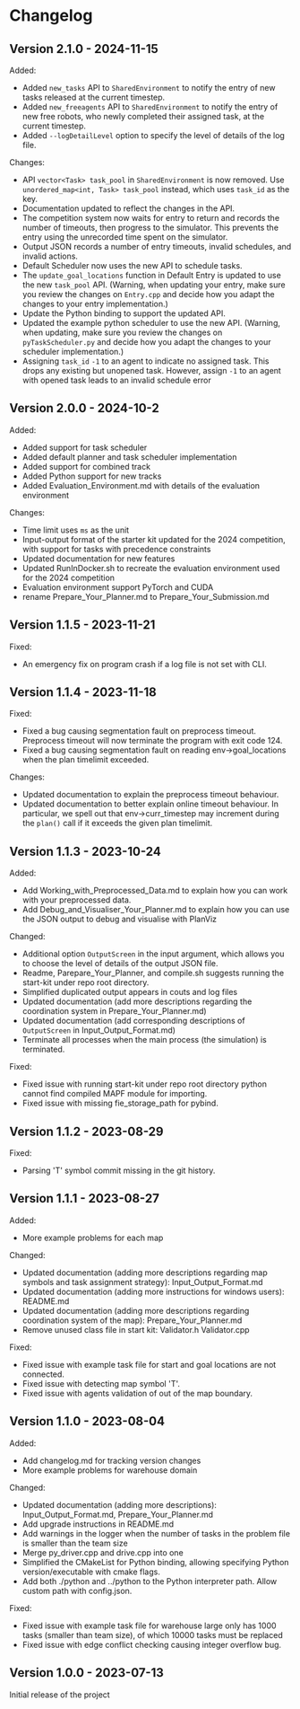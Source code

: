 # Changelog

Version 2.1.0 - 2024-11-15
----------------------------
Added:
- Added `new_tasks` API to `SharedEnvironment` to notify the entry of new tasks released at the current timestep.
- Added `new_freeagents` API to `SharedEnvironment` to notify the entry of new free robots, who newly completed their assigned task, at the current timestep.
- Added `--logDetailLevel` option to specify the level of details of the log file.

Changes:
- API `vector<Task> task_pool` in `SharedEnvironment` is now removed. Use `unordered_map<int, Task> task_pool` instead, which uses `task_id` as the key.
- Documentation updated to reflect the changes in the API.
- The competition system now waits for entry to return and records the number of timeouts, then progress to the simulator. This prevents the entry using the unrecorded time spent on the simulator.
- Output JSON records a number of entry timeouts, invalid schedules, and invalid actions.
- Default Scheduler now uses the new API to schedule tasks.
- The `update_goal_locations` function in Default Entry is updated to use the new `task_pool` API. (Warning, when updating your entry, make sure you review the changes on `Entry.cpp` and decide how you adapt the changes to your entry implementation.)
- Update the Python binding to support the updated API.
- Updated the example python scheduler to use the new API. (Warning, when updating, make sure you review the changes on `pyTaskScheduler.py` and decide how you adapt the changes to your scheduler implementation.)
- Assigning `task_id` `-1` to an agent to indicate no assigned task. This drops any existing but unopened task. However, assign `-1` to an agent with opened task leads to an invalid schedule error

Version 2.0.0 - 2024-10-2
----------------------------

Added:
- Added support for task scheduler
- Added default planner and task scheduler implementation
- Added support for combined track
- Added Python support for new tracks
- Added Evaluation_Environment.md with details of the evaluation environment

Changes:
- Time limit uses `ms` as the unit
- Input-output format of the starter kit updated for the 2024 competition, with support for tasks with precedence constraints
- Updated documentation for new features
- Updated RunInDocker.sh to recreate the evaluation environment used for the 2024 competition
- Evaluation environment support PyTorch and CUDA
- rename Prepare_Your_Planner.md to Prepare_Your_Submission.md


Version 1.1.5 - 2023-11-21
----------------------------
Fixed:
- An emergency fix on program crash if a log file is not set with CLI.

Version 1.1.4 - 2023-11-18
----------------------------
Fixed:
- Fixed a bug causing segmentation fault on preprocess timeout. Preprocess timeout will now terminate the program with exit code 124.
- Fixed a bug causing segmentation fault on reading env->goal_locations when the plan timelimit exceeded.

Changes:
- Updated documentation to explain the preprocess timeout behaviour.
- Updated documentation to better explain online timeout behaviour. In particular, we spell out that env->curr_timestep may increment during the `plan()` call if it exceeds the given plan timelimit.

Version 1.1.3 - 2023-10-24
----------------------------
Added:
- Add Working_with_Preprocessed_Data.md to explain how you can work with your preprocessed data.
- Add Debug_and_Visualiser_Your_Planner.md to explain how you can use the JSON output to debug and visualise with PlanViz
  
Changed:
- Additional option `OutputScreen` in the input argument, which allows you to choose the level of details of the output JSON file.
- Readme, Parepare_Your_Planner, and compile.sh suggests running the start-kit under repo root directory.
- Simplified duplicated output appears in couts and log files
- Updated documentation (add more descriptions regarding the coordination system in Prepare_Your_Planner.md)
- Updated documentation (add corresponding descriptions of `OutputScreen` in Input_Output_Format.md)
- Terminate all processes when the main process (the simulation) is terminated.

Fixed:
- Fixed issue with running start-kit under repo root directory python cannot find compiled MAPF module for importing.
- Fixed issue with missing fie_storage_path for pybind.

Version 1.1.2 - 2023-08-29
----------------------------
Fixed:
- Parsing 'T' symbol commit missing in the git history.


Version 1.1.1 - 2023-08-27
----------------------------
Added:
- More example problems for each map

Changed:
- Updated documentation (adding more descriptions regarding map symbols and task assignment strategy): Input_Output_Format.md
- Updated documentation (adding more instructions for windows users): README.md
- Updated documentation (adding more descriptions regarding coordination system of the map): Prepare_Your_Planner.md
- Remove unused class file in start kit: Validator.h Validator.cpp

Fixed:
- Fixed issue with example task file for start and goal locations are not connected.
- Fixed issue with detecting map symbol 'T'.
- Fixed issue with agents validation of out of the map boundary.

Version 1.1.0 - 2023-08-04
----------------------------
Added:
- Add changelog.md for tracking version changes
- More example problems for warehouse domain

Changed:
- Updated documentation (adding more descriptions): Input_Output_Format.md, Prepare_Your_Planner.md 
- Add upgrade instructions in README.md
- Add warnings in the logger when the number of tasks in the problem file is smaller than the team size
- Merge py_driver.cpp and drive.cpp into one
- Simplified the CMakeList for Python binding, allowing specifying Python version/executable with cmake flags.
- Add both ./python and ../python to the Python interpreter path. Allow custom path with config.json.

Fixed:
- Fixed issue with example task file for warehouse large only has 1000 tasks (smaller than team size), of which 10000 tasks must be replaced
- Fixed issue with edge conflict checking causing integer overflow bug.

Version 1.0.0 - 2023-07-13
----------------------------
Initial release of the project
